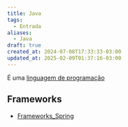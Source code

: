 ```yaml
---
title: Java
tags:
  - Entrada
aliases:
  - Java
draft: true
created_at: 2024-07-08T17:33:33-03:00
updated_at: 2025-02-09T01:37:16-03:00
---
```


É uma [linguagem de programação](content/atomos/2024/07/08/Linguagem_de_programacao.md) 

## Frameworks
- [Frameworks_Spring](content/entrada/2024/07/08/Frameworks_Spring.md)